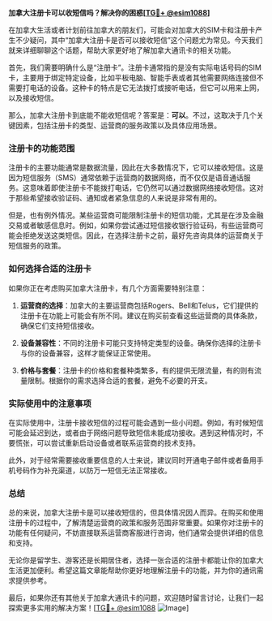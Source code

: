 **加拿大注册卡可以收短信吗？解决你的困惑[[TG💪+ @esim1088](https://t.me/s/esim1088)]**

在加拿大生活或者计划前往加拿大的朋友们，可能会对加拿大的SIM卡和注册卡产生不少疑问，其中“加拿大注册卡是否可以接收短信”这个问题尤为常见。今天我们就来详细聊聊这个话题，帮助大家更好地了解加拿大通讯卡的相关功能。

首先，我们需要明确什么是“注册卡”。注册卡通常指的是没有实际电话号码的SIM卡，主要用于绑定特定设备，比如平板电脑、智能手表或者其他需要网络连接但不需要打电话的设备。这种卡的特点是它无法拨打或接听电话，但它可以用来上网，以及接收短信。

那么，加拿大注册卡到底能不能收短信呢？答案是：**可以**。不过，这取决于几个关键因素，包括注册卡的类型、运营商的服务政策以及具体应用场景。

### 注册卡的功能范围

注册卡的主要功能通常是数据流量，因此在大多数情况下，它可以接收短信。这是因为短信服务（SMS）通常依赖于运营商的数据网络，而不仅仅是语音通话服务。这意味着即使注册卡不能拨打电话，它仍然可以通过数据网络接收短信。这对于那些希望接收验证码、通知或者紧急信息的人来说是非常有用的。

但是，也有例外情况。某些运营商可能限制注册卡的短信功能，尤其是在涉及金融交易或者敏感信息时。例如，如果你尝试通过短信接收银行验证码，有些运营商可能会拒绝发送这类短信。因此，在选择注册卡之前，最好先咨询具体的运营商关于短信服务的政策。

### 如何选择合适的注册卡

如果你正在考虑购买加拿大注册卡，有几个方面需要特别注意：

1. **运营商的选择**：加拿大的主要运营商包括Rogers、Bell和Telus，它们提供的注册卡在功能上可能会有所不同。建议在购买前查看这些运营商的具体条款，确保它们支持短信接收。

2. **设备兼容性**：不同的注册卡可能只支持特定类型的设备。确保你选择的注册卡与你的设备兼容，这样才能保证正常使用。

3. **价格与套餐**：注册卡的价格和套餐种类繁多，有的提供无限流量，有的则有流量限制。根据你的需求选择合适的套餐，避免不必要的开支。

### 实际使用中的注意事项

在实际使用中，注册卡接收短信的过程可能会遇到一些小问题。例如，有时候短信可能会延迟到达，或者由于网络问题导致短信未能成功接收。遇到这种情况时，不要慌张，可以尝试重新启动设备或者联系运营商的技术支持。

此外，对于经常需要接收重要信息的人士来说，建议同时开通电子邮件或者备用手机号码作为补充渠道，以防万一短信无法正常接收。

### 总结

总的来说，加拿大注册卡是可以接收短信的，但具体情况因人而异。在购买和使用注册卡的过程中，了解清楚运营商的政策和服务范围非常重要。如果你对注册卡的功能有任何疑问，不妨直接联系运营商客服进行咨询，他们通常会提供详细的信息和支持。

无论你是留学生、游客还是长期居住者，选择一张合适的注册卡都能让你的加拿大生活更加便利。希望这篇文章能帮助你更好地理解注册卡的功能，并为你的通讯需求提供参考。

最后，如果你还有其他关于加拿大通讯卡的问题，欢迎随时留言讨论，让我们一起探索更多实用的解决方案！[[TG💪+ @esim1088](https://t.me/s/esim1088) ![Image](https://i.postimg.cc/4NQfJmqS/Snipaste-2025-05-13-00-14-12.png)]
